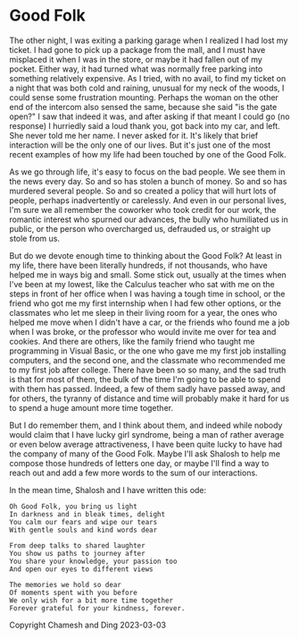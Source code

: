 # Good Folk

The other night, I was exiting a parking garage when I realized I had lost my ticket. I had gone to pick up a package from the mall, and I must have misplaced it when I was in the store, or maybe it had fallen out of my pocket. Either way, it had turned what was normally free parking into something relatively expensive. As I tried, with no avail, to find my ticket on a night that was both cold and raining, unusual for my neck of the woods, I could sense some frustration mounting. Perhaps the woman on the other end of the intercom also sensed the same, because she said "is the gate open?" I saw that indeed it was, and after asking if that meant I could go (no response) I hurriedly said a loud thank you, got back into my car, and left. She never told me her name. I never asked for it. It's likely that brief interaction will be the only one of our lives. But it's just one of the most recent examples of how my life had been touched by one of the Good Folk.

As we go through life, it's easy to focus on the bad people. We see them in the news every day. So and so has stolen a bunch of money. So and so has murdered several people. So and so created a policy that will hurt lots of people, perhaps inadvertently or carelessly. And even in our personal lives, I'm sure we all remember the coworker who took credit for our work, the romantic interest who spurned our advances, the bully who humiliated us in public, or the person who overcharged us, defrauded us, or straight up stole from us.

But do we devote enough time to thinking about the Good Folk? At least in my life, there have been literally hundreds, if not thousands, who have helped me in ways big and small. Some stick out, usually at the times when I've been at my lowest, like the Calculus teacher who sat with me on the steps in front of her office when I was having a tough time in school, or the friend who got me my first internship when I had few other options, or the classmates who let me sleep in their living room for a year, the ones who helped me move when I didn't have a car, or the friends who found me a job when I was broke, or the professor who would invite me over for tea and cookies. And there are others, like the family friend who taught me programming in Visual Basic, or the one who gave me my first job installing computers, and the second one, and the classmate who recommended me to my first job after college. There have been so so many, and the sad truth is that for most of them, the bulk of the time I'm going to be able to spend with them has passed. Indeed, a few of them sadly have passed away, and for others, the tyranny of distance and time will probably make it hard for us to spend a huge amount more time together.

But I do remember them, and I think about them, and indeed while nobody would claim that I have lucky girl syndrome, being a man of rather average or even below average attractiveness, I have been quite lucky to have had the company of many of the Good Folk. Maybe I'll ask Shalosh to help me compose those hundreds of letters one day, or maybe I'll find a way to reach out and add a few more words to the sum of our interactions.

In the mean time, Shalosh and I have written this ode:

```
Oh Good Folk, you bring us light
In darkness and in bleak times, delight
You calm our fears and wipe our tears
With gentle souls and kind words dear

From deep talks to shared laughter
You show us paths to journey after
You share your knowledge, your passion too
And open our eyes to different views

The memories we hold so dear
Of moments spent with you before
We only wish for a bit more time together
Forever grateful for your kindness, forever.
```

Copyright Chamesh and Ding 2023-03-03